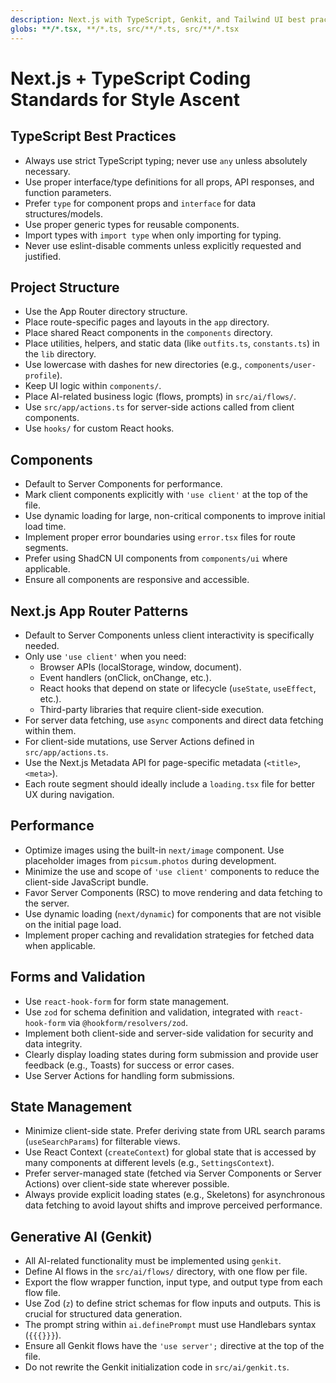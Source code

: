 ```yaml
---
description: Next.js with TypeScript, Genkit, and Tailwind UI best practices for Style Ascent project.
globs: **/*.tsx, **/*.ts, src/**/*.ts, src/**/*.tsx
---
```

# Next.js + TypeScript Coding Standards for Style Ascent

## TypeScript Best Practices
- Always use strict TypeScript typing; never use `any` unless absolutely necessary.
- Use proper interface/type definitions for all props, API responses, and function parameters.
- Prefer `type` for component props and `interface` for data structures/models.
- Use proper generic types for reusable components.
- Import types with `import type` when only importing for typing.
- Never use eslint-disable comments unless explicitly requested and justified.

## Project Structure
- Use the App Router directory structure.
- Place route-specific pages and layouts in the `app` directory.
- Place shared React components in the `components` directory.
- Place utilities, helpers, and static data (like `outfits.ts`, `constants.ts`) in the `lib` directory.
- Use lowercase with dashes for new directories (e.g., `components/user-profile`).
- Keep UI logic within `components/`.
- Place AI-related business logic (flows, prompts) in `src/ai/flows/`.
- Use `src/app/actions.ts` for server-side actions called from client components.
- Use `hooks/` for custom React hooks.

## Components
- Default to Server Components for performance.
- Mark client components explicitly with `'use client'` at the top of the file.
- Use dynamic loading for large, non-critical components to improve initial load time.
- Implement proper error boundaries using `error.tsx` files for route segments.
- Prefer using ShadCN UI components from `components/ui` where applicable.
- Ensure all components are responsive and accessible.

## Next.js App Router Patterns
- Default to Server Components unless client interactivity is specifically needed.
- Only use `'use client'` when you need:
  - Browser APIs (localStorage, window, document).
  - Event handlers (onClick, onChange, etc.).
  - React hooks that depend on state or lifecycle (`useState`, `useEffect`, etc.).
  - Third-party libraries that require client-side execution.
- For server data fetching, use `async` components and direct data fetching within them.
- For client-side mutations, use Server Actions defined in `src/app/actions.ts`.
- Use the Next.js Metadata API for page-specific metadata (`<title>`, `<meta>`).
- Each route segment should ideally include a `loading.tsx` file for better UX during navigation.

## Performance
- Optimize images using the built-in `next/image` component. Use placeholder images from `picsum.photos` during development.
- Minimize the use and scope of `'use client'` components to reduce the client-side JavaScript bundle.
- Favor Server Components (RSC) to move rendering and data fetching to the server.
- Use dynamic loading (`next/dynamic`) for components that are not visible on the initial page load.
- Implement proper caching and revalidation strategies for fetched data when applicable.

## Forms and Validation
- Use `react-hook-form` for form state management.
- Use `zod` for schema definition and validation, integrated with `react-hook-form` via `@hookform/resolvers/zod`.
- Implement both client-side and server-side validation for security and data integrity.
- Clearly display loading states during form submission and provide user feedback (e.g., Toasts) for success or error cases.
- Use Server Actions for handling form submissions.

## State Management
- Minimize client-side state. Prefer deriving state from URL search params (`useSearchParams`) for filterable views.
- Use React Context (`createContext`) for global state that is accessed by many components at different levels (e.g., `SettingsContext`).
- Prefer server-managed state (fetched via Server Components or Server Actions) over client-side state wherever possible.
- Always provide explicit loading states (e.g., Skeletons) for asynchronous data fetching to avoid layout shifts and improve perceived performance.

## Generative AI (Genkit)
- All AI-related functionality must be implemented using `genkit`.
- Define AI flows in the `src/ai/flows/` directory, with one flow per file.
- Export the flow wrapper function, input type, and output type from each flow file.
- Use Zod (`z`) to define strict schemas for flow inputs and outputs. This is crucial for structured data generation.
- The prompt string within `ai.definePrompt` must use Handlebars syntax (`{{{}}}`).
- Ensure all Genkit flows have the `'use server';` directive at the top of the file.
- Do not rewrite the Genkit initialization code in `src/ai/genkit.ts`.
